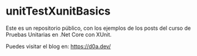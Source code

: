 # unitTestXunitBasics
Este es un repositorio público, con los ejemplos de los posts del curso de Pruebas Unitarias en .Net Core con XUnit.

Puedes visitar el blog en:
https://d0a.dev/

